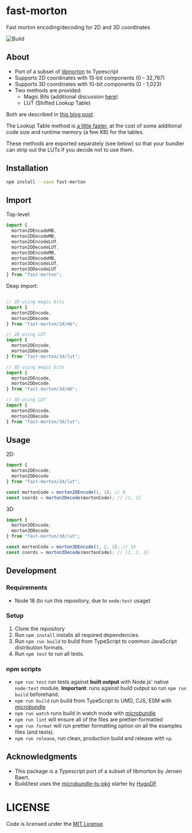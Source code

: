 
# **fast-morton** 

Fast morton encoding/decoding for 2D and 3D coordinates

![Build](https://github.com/liamdon/fast-morton/workflows/Build%20&%20test/badge.svg)

## About

* Port of a subset of [libmorton](https://github.com/Forceflow/libmorton) to Typescript
* Supports 2D coordinates with 15-bit components (0 - 32,767)
* Supports 3D coordinates with 10-bit components (0 - 1,023)
* Two methods are provided:
  * Magic Bits (additional discussion [here](https://stackoverflow.com/questions/18529057/produce-interleaving-bit-patterns-morton-keys-for-32-bit-64-bit-and-128bit))
  * LUT (Shifted Lookup Table)

Both are described in [this blog post](https://www.forceflow.be/2013/10/07/morton-encodingdecoding-through-bit-interleaving-implementations/).

The Lookup Table method is [a little faster](https://www.forceflow.be/2013/10/07/morton-encodingdecoding-through-bit-interleaving-implementations/), at the cost of some additional code size and runtime memory (a few KB) for the tables.

These methods are exported separately (see below) so that your bundler can strip out the LUTs if you decide not to use them.

## Installation

```sh
npm install --save fast-morton
```

## Import

Top-level:
```typescript
import {
  morton2DEncodeMB,
  morton2DDecodeMB,
  morton2DEncodeLUT,
  morton2DDecodeLUT,
  morton3DEncodeMB,
  morton3DDecodeMB,
  morton3DEncodeLUT,
  morton3DDecodeLUT
} from "fast-morton";
```

Deep import:
```typescript

// 2D using magic bits
import {
  morton2DEncode,
  morton2DDecode
} from "fast-morton/2d/mb";

// 2D using LUT
import {
  morton2DEncode,
  morton2DDecode
} from "fast-morton/2d/lut";

// 3D using magic bits
import {
  morton2DEncode,
  morton2DDecode
} from "fast-morton/3d/mb";

// 3D using LUT
import {
  morton2DEncode,
  morton2DDecode
} from "fast-morton/3d/lut";
```

## Usage

2D:
```typescript
import {
  morton2DEncode,
  morton2DDecode
} from "fast-morton/2d/lut";

const mortonCode = morton2DEncode(1, 2); // 9
const coords = morton2Decode(mortonCode); // [1, 2]
```

3D:
```typescript
import {
  morton3DEncode,
  morton3DDecode
} from "fast-morton/3d/lut";

const mortonCode = morton3DEncode(1, 2, 3); // 53
const coords = morton3Decode(mortonCode); // [1, 2, 3]
```

## Development

### Requirements

- Node 18 (to run this repository, due to `node:test` usage)

### Setup

1. Clone the repository
2. Run `npm install` installs all required dependencies.
3. Run `npm run build` to build from TypeScript to common JavaScript distribution formats.
4. Run `npm test` to run all tests.

### npm scripts

- `npm run test` run tests against **built output** with Node.js' native `node:test` module. **Important**: runs against build output so run `npm run build` beforehand.
- `npm run build` run build from TypeScript to UMD, CJS, ESM with [microbundle](https://github.com/developit/microbundle)
- `npm run watch` runs build in watch mode with [microbundle](https://github.com/developit/microbundle)
- `npm run lint` will ensure all of the files are prettier-formatted
- `npm run format` will run prettier formatting option on all the examples files (and tests).
- `npm run release`, run clean, production build and release with `np`.


## Acknowledgments

* This package is a Typescript port of a subset of libmorton by Jeroen Baert.
* Build/test uses the [microbundle-ts-pkg](https://github.com/HugoDF/microbundle-ts-pkg) starter by [HugoDF](https://github.com/HugoDF)

# LICENSE

Code is licensed under the [MIT License](./LICENSE).
